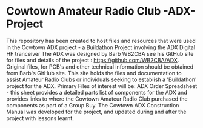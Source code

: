 # Cowtown Amateur Radio Club -ADX-Project
This repository has been created to host files and resources that were used in the Cowtown ADX project - a Buildathon Project involving the ADX Digital HF tranceiver
The ADX was designed by Barb WB2CBA see his GitHub site for files and details of the project : https://github.com/WB2CBA/ADX. 
Original files, for PCB's and other technical information should be obtained from Barb's GitHub site. This site holds the files and documentation to assist Amateur Radio Clubs or individuals seeking to establish a 'Buildathon' project for the ADX.
Primary Files of interest will be:
ADX Order Spreadsheet - this sheet provides a detailed parts list of components for the ADX and provides links to where the Cowtown Amateur Radio Club purchased the components as part of a Group Buy.
The Cowtown ADX Construction Manual was developed for the project, and updated during and after the project with lessons learnt.
